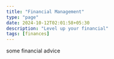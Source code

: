```yaml
---
title: "Financial Management"
type: "page"
date: 2024-10-12T02:01:58+05:30
description: "Level up your financial"
tags: [finances]
---
```


some financial advice
